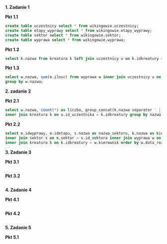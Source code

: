 **1. Zadanie 1**

**Pkt 1.1**
```sql
create table uczestnicy select * from wikingowie.uczestnicy;
create table etapy_wyprawy select * from wikingowie.etapy_wyprawy;
create table sektor select * from wikingowie.sektor;
create table wyprawa select * from wikingowie.wyprawa;
```

**Pkt 1.2**
```sql
select k.nazwa from kreatura k left join uczestnicy u on k.idkreatury = u.id_uczestnika where u.id_uczestnika is null;
```

**Pkt 1.3**
```sql
select w.nazwa, sum(e.ilosc) from wyprawa w inner join uczestnicy u on w.id_wyprawy = u.id_wyprawy inner join ekwipunek e on u.id_uczestnika = e.idkreatury
group by w.nazwa; 
```


**2. zadanie 2**

**Pkt 2.1**
```sql
select w.nazwa, count(*) as liczba, group_concat(k.nazwa separator ' | ') as nazwy from wyprawa w inner join uczestnicy u on w.id_wyprawy = u.id_wyprawy
inner join kreatura k on u.id_uczestnika = k.idkreatury group by nazwa;
```

**Pkt 2.2**
```sql
select e.idwyprawy, e.idetapu, s.nazwa as nazwa_sektoru, k.nazwa as kierownik, w.data_rozpoczecia, e.kolejnosc from etapy_wyprawy e 
inner join sektor s on e.sektor = s.id_sektora inner join wyprawa w on e.idwyprawy = w.id_wyprawy
inner join kreatura k on k.idkreatury = w.kierownik order by w.data_rozpoczecia, e.kolejnosc;
```

**3. Zadanie 3**

**Pkt 3.1**
```sql

```

**Pkt 3.2**
```sql

```


**4. Zadanie 4**

**Pkt 4.1**
```sql

```

**Pkt 4.2**
```sql

```


**5. Zadanie 5**

**Pkt 5.1**
```sql

```

